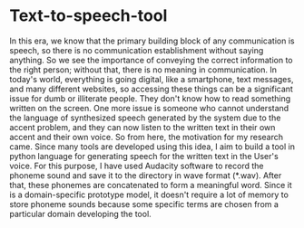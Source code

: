 # Text-to-speech-tool
In this era, we know that the primary building block of any communication is speech, so 
there is no communication establishment without saying anything. So we see the importance of 
conveying the correct information to the right person; without that, there is no meaning in 
communication. In today's world, everything is going digital, like a smartphone, text messages, and 
many different websites, so accessing these things can be a significant issue for dumb or illiterate 
people. They don't know how to read something written on the screen. One more issue is someone 
who cannot understand the language of synthesized speech generated by the system due to the accent 
problem, and they can now listen to the written text in their own accent and their own voice. So from 
here, the motivation for my research came. Since many tools are developed using this idea, I aim to 
build a tool in python language for generating speech for the written text in the User's voice. For this 
purpose, I have used Audacity software to record the phoneme sound and save it to the directory in 
wave format (*.wav). After that, these phonemes are concatenated to form a meaningful word. Since 
it is a domain-specific prototype model, it doesn't require a lot of memory to store phoneme sounds 
because some specific terms are chosen from a particular domain developing the tool.
